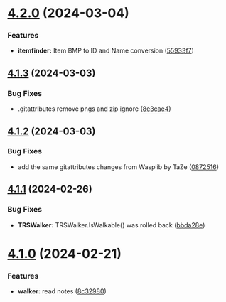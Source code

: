 # [4.2.0](https://github.com/Torwent/SRL-T/compare/v4.1.3...v4.2.0) (2024-03-04)


### Features

* **itemfinder:** Item BMP to ID and Name conversion ([55933f7](https://github.com/Torwent/SRL-T/commit/55933f7f4f0b22c0c1f1af3ebfdb4f22dca7ac1b))



## [4.1.3](https://github.com/Torwent/SRL-T/compare/v4.1.2...v4.1.3) (2024-03-03)


### Bug Fixes

* .gitattributes remove pngs and zip ignore ([8e3cae4](https://github.com/Torwent/SRL-T/commit/8e3cae4a059c7124df5f0d3f0874f3c784fe80b8))



## [4.1.2](https://github.com/Torwent/SRL-T/compare/v4.1.1...v4.1.2) (2024-03-03)


### Bug Fixes

* add the same gitattributes changes from Wasplib by TaZe ([0872516](https://github.com/Torwent/SRL-T/commit/0872516e9e28e385f59516cb576d130b02b6f6e1))



## [4.1.1](https://github.com/Torwent/SRL-T/compare/v4.1.0...v4.1.1) (2024-02-26)


### Bug Fixes

* **TRSWalker:** TRSWalker.IsWalkable() was rolled back ([bbda28e](https://github.com/Torwent/SRL-T/commit/bbda28ee0896fd3210ea18ecc849d3cfce54cc20))



# [4.1.0](https://github.com/Torwent/SRL-T/compare/v4.0.12...v4.1.0) (2024-02-21)


### Features

* **walker:** read notes ([8c32980](https://github.com/Torwent/SRL-T/commit/8c329804860ba129c210dd83951bc45d7ae31b7a))



